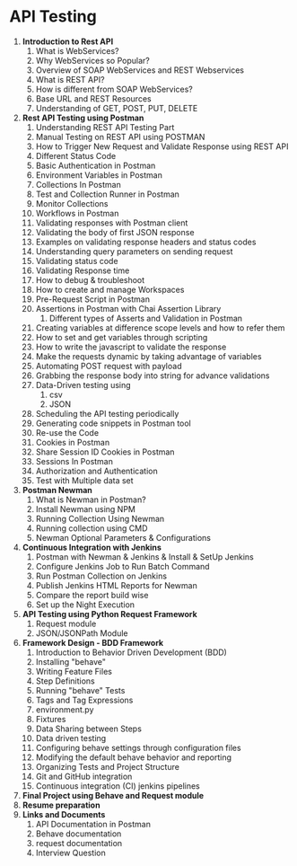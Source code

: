 # API Testing
1. **Introduction to Rest API**
   1. What is WebServices? 
   2. Why WebServices so Popular? 
   3. Overview of SOAP WebServices and REST Webservices  
   4. What is REST API? 
   5. How is different from SOAP WebServices? 
   6. Base URL and REST Resources 
   7. Understanding of GET, POST, PUT, DELETE
2. **Rest API Testing using Postman**
   1. Understanding REST API Testing Part 
   2. Manual Testing on REST API using POSTMAN 
   3. How to Trigger New Request and Validate Response using REST API
   4. Different Status Code
   5. Basic Authentication in Postman 
   6. Environment Variables in Postman 
   7. Collections In Postman 
   8. Test and Collection Runner in Postman 
   9. Monitor Collections 
   10. Workflows in Postman 
   11. Validating responses with Postman client 
   12. Validating the body of first JSON response 
   13. Examples on validating response headers and status codes 
   14. Understanding query parameters on sending request 
   15. Validating status code 
   16. Validating Response time 
   17. How to debug & troubleshoot 
   18. How to create and manage Workspaces 
   19. Pre-Request Script in Postman 
   20. Assertions in Postman with Chai Assertion Library 
       1. Different types of Asserts and Validation in Postman 
   21. Creating variables at difference scope levels and how to refer them 
   22. How to set and get variables through scripting 
   23. How to write the javascript to validate the response 
   24. Make the requests dynamic by taking advantage of variables 
   25. Automating POST request with payload 
   26. Grabbing the response body into string for advance validations 
   27. Data-Driven testing using
       1. csv 
       2. JSON 
   28. Scheduling the API testing periodically 
   29. Generating code snippets in Postman tool 
   30. Re-use the Code 
   31. Cookies in Postman 
   32. Share Session ID Cookies in Postman
   33. Sessions In Postman 
   34. Authorization and Authentication 
   35. Test with Multiple data set
3. **Postman Newman**
   1. What is Newman in Postman? 
   2. Install Newman using NPM 
   3. Running Collection Using Newman 
   4. Running collection using CMD 
   5. Newman Optional Parameters & Configurations 
4. **Continuous Integration with Jenkins** 
   1. Postman with Newman & Jenkins & Install & SetUp Jenkins 
   2. Configure Jenkins Job to Run Batch Command 
   3. Run Postman Collection on Jenkins 
   4. Publish Jenkins HTML Reports for Newman 
   5. Compare the report build wise 
   6. Set up the Night Execution
6. **API Testing using Python Request Framework**
   1. Request module
   2. JSON/JSONPath Module
7. **Framework Design - BDD Framework**
   1. Introduction to Behavior Driven Development (BDD)
   2. Installing "behave"
   3. Writing Feature Files 
   4. Step Definitions 
   5. Running "behave" Tests
   6. Tags and Tag Expressions
   7. environment.py
   8. Fixtures 
   9. Data Sharing between Steps 
   10. Data driven testing
   11. Configuring behave settings through configuration files 
   12. Modifying the default behave behavior and reporting 
   13. Organizing Tests and Project Structure 
   14. Git and GitHub integration
   15. Continuous integration (CI) jenkins pipelines
8. **Final Project using Behave and Request module**
9. **Resume preparation**
5. **Links and Documents**
   1. API Documentation in Postman
   2. Behave documentation
   3. request documentation
   4. Interview Question


